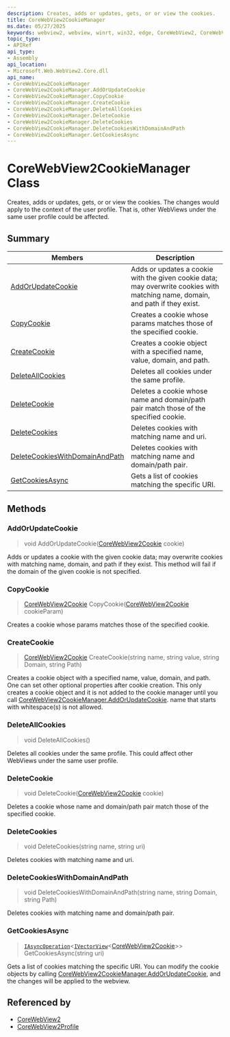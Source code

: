 ```yaml
---
description: Creates, adds or updates, gets, or or view the cookies.
title: CoreWebView2CookieManager
ms.date: 05/27/2025
keywords: webview2, webview, winrt, win32, edge, CoreWebView2, CoreWebView2Controller, browser control, edge html, CoreWebView2CookieManager
topic_type:
- APIRef
api_type:
- Assembly
api_location:
- Microsoft.Web.WebView2.Core.dll
api_name:
- CoreWebView2CookieManager
- CoreWebView2CookieManager.AddOrUpdateCookie
- CoreWebView2CookieManager.CopyCookie
- CoreWebView2CookieManager.CreateCookie
- CoreWebView2CookieManager.DeleteAllCookies
- CoreWebView2CookieManager.DeleteCookie
- CoreWebView2CookieManager.DeleteCookies
- CoreWebView2CookieManager.DeleteCookiesWithDomainAndPath
- CoreWebView2CookieManager.GetCookiesAsync
---
```


# CoreWebView2CookieManager Class



Creates, adds or updates, gets, or or view the cookies.
The changes would apply to the context of the user profile. That is, other WebViews under the same user profile could be affected.

## Summary

Members|Description
--|--
[AddOrUpdateCookie](#addorupdatecookie) | Adds or updates a cookie with the given cookie data; may overwrite cookies with matching name, domain, and path if they exist.
[CopyCookie](#copycookie) | Creates a cookie whose params matches those of the specified cookie.
[CreateCookie](#createcookie) | Creates a cookie object with a specified name, value, domain, and path.
[DeleteAllCookies](#deleteallcookies) | Deletes all cookies under the same profile.
[DeleteCookie](#deletecookie) | Deletes a cookie whose name and domain/path pair match those of the specified cookie.
[DeleteCookies](#deletecookies) | Deletes cookies with matching name and uri.
[DeleteCookiesWithDomainAndPath](#deletecookieswithdomainandpath) | Deletes cookies with matching name and domain/path pair.
[GetCookiesAsync](#getcookiesasync) | Gets a list of cookies matching the specific URI.



## Methods

### AddOrUpdateCookie

> void AddOrUpdateCookie([CoreWebView2Cookie](corewebview2cookie.md) cookie)

Adds or updates a cookie with the given cookie data; may overwrite cookies with matching name, domain, and path if they exist.
This method will fail if the domain of the given cookie is not specified.



### CopyCookie

> [CoreWebView2Cookie](corewebview2cookie.md) CopyCookie([CoreWebView2Cookie](corewebview2cookie.md) cookieParam)

Creates a cookie whose params matches those of the specified cookie.



### CreateCookie

> [CoreWebView2Cookie](corewebview2cookie.md) CreateCookie(string name, string value, string Domain, string Path)

Creates a cookie object with a specified name, value, domain, and path.
One can set other optional properties after cookie creation. This only creates a cookie object and it is not added to the cookie manager until you call [CoreWebView2CookieManager.AddOrUpdateCookie](corewebview2cookiemanager.md#addorupdatecookie). name that starts with whitespace(s) is not allowed.



### DeleteAllCookies

> void DeleteAllCookies()

Deletes all cookies under the same profile.
This could affect other WebViews under the same user profile.



### DeleteCookie

> void DeleteCookie([CoreWebView2Cookie](corewebview2cookie.md) cookie)

Deletes a cookie whose name and domain/path pair match those of the specified cookie.



### DeleteCookies

> void DeleteCookies(string name, string uri)

Deletes cookies with matching name and uri.



### DeleteCookiesWithDomainAndPath

> void DeleteCookiesWithDomainAndPath(string name, string Domain, string Path)

Deletes cookies with matching name and domain/path pair.



### GetCookiesAsync

> [`IAsyncOperation`](/uwp/api/Windows.Foundation.IAsyncOperation-1)&lt;[`IVectorView`](/uwp/api/Windows.Foundation.Collections.IVectorView-1)&lt;[CoreWebView2Cookie](corewebview2cookie.md)&gt;&gt; GetCookiesAsync(string uri)

Gets a list of cookies matching the specific URI.
You can modify the cookie objects by calling [CoreWebView2CookieManager.AddOrUpdateCookie](corewebview2cookiemanager.md#addorupdatecookie), and the changes will be applied to the webview.






## Referenced by

- [CoreWebView2](corewebview2.md)
- [CoreWebView2Profile](corewebview2profile.md)
